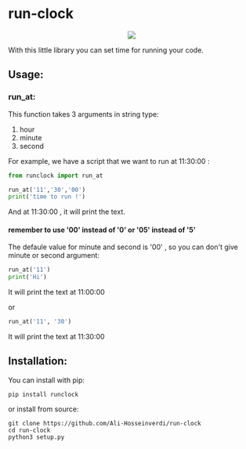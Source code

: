 # run-clock

<div style="text-align: center">
    <a href="https://github.com/Ali-Hosseinverdi/Music-downloader/blob/main/icon/1.png">
    <img src="https://github.com/Ali-Hosseinverdi/Music-downloader/blob/main/icon/1.png"/></a>
</div>

With this little library you can set time for running your code.

## Usage:
<h3>run_at:</h3>
  
This function takes 3 arguments in string type:
  
1. hour
2. minute
3. second

For example, we have a script that we want to run at 11:30:00 :

``` python
from runclock import run_at

run_at('11','30','00')
print('time to run !')
```

And at 11:30:00 , it will print the text.

<h4>remember to use '00' instead of '0' or '05' instead of '5'</h4>
  
The defaule value for minute and second is '00' , so you can don't give minute or second argument:
  
``` python
run_at('11')
print('Hi')
```
It will print the text at 11:00:00

or

``` python
run_at('11', '30')
```
It will print the text at 11:30:00

## Installation:
You can install with pip:
```
pip install runclock
```

or install from source:
```
git clone https://github.com/Ali-Hosseinverdi/run-clock
cd run-clock
python3 setup.py
```
